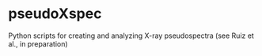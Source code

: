 # pseudoXspec
Python scripts for creating and analyzing X-ray pseudospectra (see Ruiz et al., in preparation)
